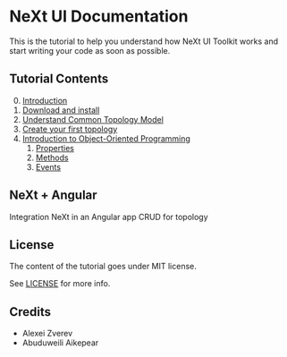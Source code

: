 # NeXt UI Documentation

This is the tutorial to help you understand how NeXt UI Toolkit works and start writing your code as soon as possible.

## Tutorial Contents
0. [Introduction](/tutorials/tutorial-000.md)
1. [Download and install](/tutorials/tutorial-001.md)
2. [Understand Common Topology Model](/tutorials/tutorial-002.md)
3. [Create your first topology](/tutorials/tutorial-003.md)
4. [Introduction to Object-Oriented Programming](/tutorials/tutorials-004.md)
    1. [Properties](/tutorials/tutorials-004-1.md)
    2. [Methods](/tutorials/tutorials-004-2.md)
    3. [Events](/tutorials/tutorials-004-3.md)

## NeXt + Angular
Integration NeXt in an Angular app
CRUD for topology

## License
The content of the tutorial goes under MIT license.

See [LICENSE](./LICENSE) for more info.

## Credits
* Alexei Zverev
* Abuduweili Aikepear